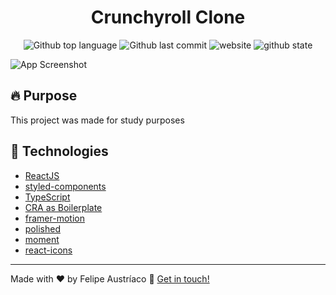 <h1 align="center">Crunchyroll Clone</h1>

<p align="center">
  <img alt="Github top language" src="https://img.shields.io/github/languages/top/w1redl4in/crunchyroll-clone" />
  <img alt="Github last commit" src="https://img.shields.io/github/last-commit/w1redl4in/crunchyroll-clone" />
  <img alt="website" src="https://img.shields.io/website?down_message=red&up_color=green&up_message=online&url=https%3A%2F%2Fw1redl4in.github.io%2Fcrunchyroll-clone%2F" />
  <img alt="github state" src="https://img.shields.io/github/deployments/w1redl4in/crunchyroll-clone/github-pages" />
</p>

![App Screenshot](https://cdn.discordapp.com/attachments/689545226120986626/824031265408942120/unknown.png)

## :fire: Purpose

This project was made for study purposes

## :rocket: Technologies

- [ReactJS](https://reactjs.org/)
- [styled-components](https://styled-components.com/)
- [TypeScript](https://www.typescriptlang.org/)
- [CRA as Boilerplate](https://create-react-app.dev/)
- [framer-motion](https://www.framer.com/motion/)
- [polished](https://polished.js.org/)
- [moment](https://momentjs.com/)
- [react-icons](https://react-icons.github.io/react-icons/)

---

Made with ♥ by Felipe Austríaco :wave: [Get in touch!](https://felipeaustriaco.dev/)


